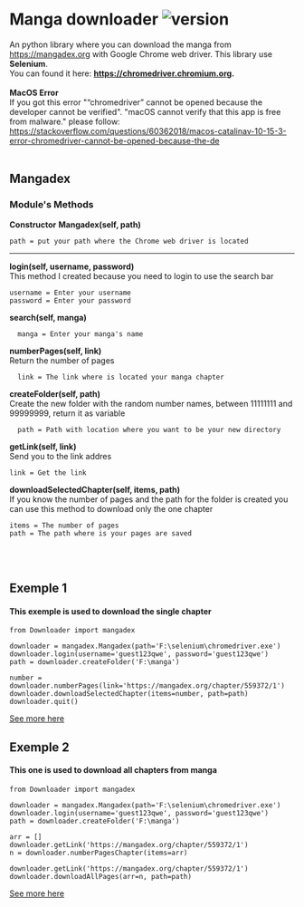 # Manga downloader ![version](https://img.shields.io/badge/version-1.1.0-blue.svg)

An python library where you can download the manga from https://mangadex.org with Google Chrome web driver. This library use **Selenium**.
<br/>You can found it here: **https://chromedriver.chromium.org.**
<br/><br/>
**MacOS Error**<br/>
If you got this error "“chromedriver” cannot be opened because the developer cannot be verified". "macOS cannot verify that this app is free from malware."
please follow: https://stackoverflow.com/questions/60362018/macos-catalinav-10-15-3-error-chromedriver-cannot-be-opened-because-the-de
<br/><br/>


## Mangadex

### Module's Methods

**Constructor**
**Mangadex(self, path)** 
```
path = put your path where the Chrome web driver is located
```
---
**login(self, username, password)**<br/>
This method I created because you need to login to use the search bar
```
username = Enter your username
password = Enter your password
```

**search(self, manga)**
```
  manga = Enter your manga's name
```
**numberPages(self, link)**<br/>
Return the number of pages
```
  link = The link where is located your manga chapter 
```
**createFolder(self, path)**<br/>
Create the new folder with the random number names, between 11111111 and 99999999, return it as variable
```
  path = Path with location where you want to be your new directory 
```
**getLink(self, link)**<br/>
Send you to the link addres

```
link = Get the link
```

**downloadSelectedChapter(self, items, path)**<br/>
If you know the number of pages and the path for the folder is created you can use this method to download only the one chapter 
```
items = The number of pages 
path = The path where is your pages are saved
```
<br/><br/>

## Exemple 1
#### This exemple is used to download the single chapter
```
from Downloader import mangadex

downloader = mangadex.Mangadex(path='F:\selenium\chromedriver.exe')
downloader.login(username='guest123qwe', password='guest123qwe')
path = downloader.createFolder('F:\manga')

number = downloader.numberPages(link='https://mangadex.org/chapter/559372/1')
downloader.downloadSelectedChapter(items=number, path=path)
downloader.quit()
```
[See more here](https://github.com/rangademetal/MangaDownloader/blob/master/exemple/exemple1.py)
## Exemple 2
#### This one is used to download all chapters from manga

```
from Downloader import mangadex

downloader = mangadex.Mangadex(path='F:\selenium\chromedriver.exe')
downloader.login(username='guest123qwe', password='guest123qwe')
path = downloader.createFolder('F:\manga')

arr = []
downloader.getLink('https://mangadex.org/chapter/559372/1')
n = downloader.numberPagesChapter(items=arr)

downloader.getLink('https://mangadex.org/chapter/559372/1')
downloader.downloadAllPages(arr=n, path=path)
```
[See more here](https://github.com/rangademetal/MangaDownloader/blob/master/exemple/exemple2.py)
